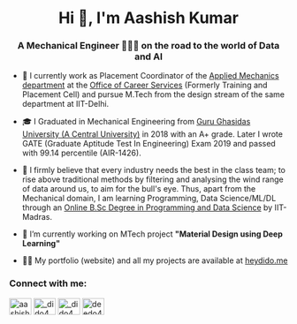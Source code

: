 <h1 align="center">Hi 👋, I'm Aashish Kumar</h1>
<h3 align="center">A Mechanical Engineer 👨🏻‍🔧 on the road to the world of Data and AI</h3>

- 💼 I currently work as Placement Coordinator of the [Applied Mechanics department](https://www.linkedin.com/in/applied-mechanics-iit-delhi/) at the [Office of Career Services](https://ocs.iitd.ac.in/ocs/index.php) (Formerly Training and Placement Cell) and pursue M.Tech from the design stream of the same department at IIT-Delhi.
- 🎓 I Graduated in Mechanical Engineering from [Guru Ghasidas University (A Central University)](https://www.ggu.ac.in/) in 2018 with an A+ grade. Later I wrote GATE (Graduate Aptitude Test In Engineering) Exam 2019 and passed with 99.14 percentile (AIR-1426).
- 🎯 I firmly believe that every industry needs the best in the class team; to rise above traditional methods by filtering and analysing the wind range of data around us, to aim for the bull's eye. Thus, apart from the Mechanical domain, I am learning Programming, Data Science/ML/DL through an [Online B.Sc Degree in Programming and Data Science](https://onlinedegree.iitm.ac.in/) by IIT-Madras.

- 🔭 I’m currently working on MTech project **"Material Design using Deep Learning"**

- 👨‍💻 My portfolio (website) and all my projects are available at [heydido.me](https://heydido.me/)

<h3 align="left">Connect with me:</h3>
<p align="left">
<a href="https://linkedin.com/in/aashish4" target="blank"><img align="center" src="https://cdn.jsdelivr.net/npm/simple-icons@3.0.1/icons/linkedin.svg" alt="aashish4" height="30" width="40" /></a>
<a href="https://twitter.com/_dido4" target="blank"><img align="center" src="https://cdn.jsdelivr.net/npm/simple-icons@3.0.1/icons/twitter.svg" alt="_dido4" height="30" width="40" /></a>
<a href="https://instagram.com/_dido4" target="blank"><img align="center" src="https://cdn.jsdelivr.net/npm/simple-icons@3.0.1/icons/instagram.svg" alt="_dido4" height="30" width="40" /></a>
<a href="https://fb.com/deedo4" target="blank"><img align="center" src="https://cdn.jsdelivr.net/npm/simple-icons@3.0.1/icons/facebook.svg" alt="deedo4" height="30" width="40" /></a>
</p>
